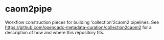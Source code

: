 # caom2pipe
Workflow construction pieces for building 'collection'2caom2 pipelines. See https://github.com/opencadc-metadata-curation/collection2caom2 for a description of how and where this repository fits.

